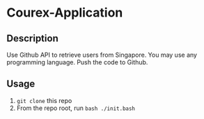 # Courex-Application

## Description
Use Github API to retrieve users from Singapore. You may use any programming language. Push the code to Github.

## Usage
1. `git clone` this repo
1. From the repo root, run `bash ./init.bash`
